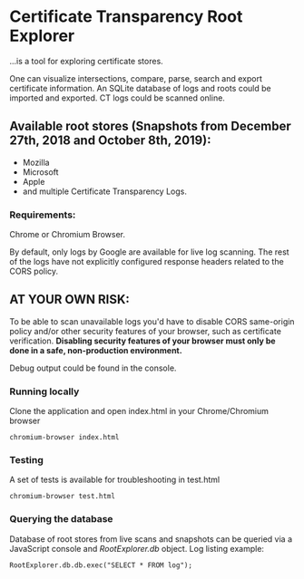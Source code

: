 # Certificate Transparency Root Explorer

...is a tool for exploring certificate stores.

One can visualize intersections, compare, parse, search and export certificate information.
An SQLite database of logs and roots could be imported and exported.
CT logs could be scanned online.

## Available root stores (Snapshots from December 27th, 2018 and  October 8th, 2019):
- Mozilla
- Microsoft
- Apple
- and multiple Certificate Transparency Logs.

### Requirements:
Chrome or Chromium Browser.

By default, only logs by Google are available for live log scanning. The rest of the logs have not explicitly configured response headers related to the CORS policy.

## AT YOUR OWN RISK:
To be able to scan unavailable logs you'd have to disable CORS same-origin policy and/or other security features of your browser, such as certificate verification. **Disabling security features of your browser must only be done in a safe, non-production environment.**

Debug output could be found in the console.

### Running locally
Clone the application and open index.html in your Chrome/Chromium browser
```
chromium-browser index.html
```

### Testing
A set of tests is available for troubleshooting in test.html
```
chromium-browser test.html
```
### Querying the database
Database of root stores from live scans and snapshots can be queried via a JavaScript console and _RootExplorer.db_ object.
Log listing example:
```
RootExplorer.db.db.exec("SELECT * FROM log");
```
